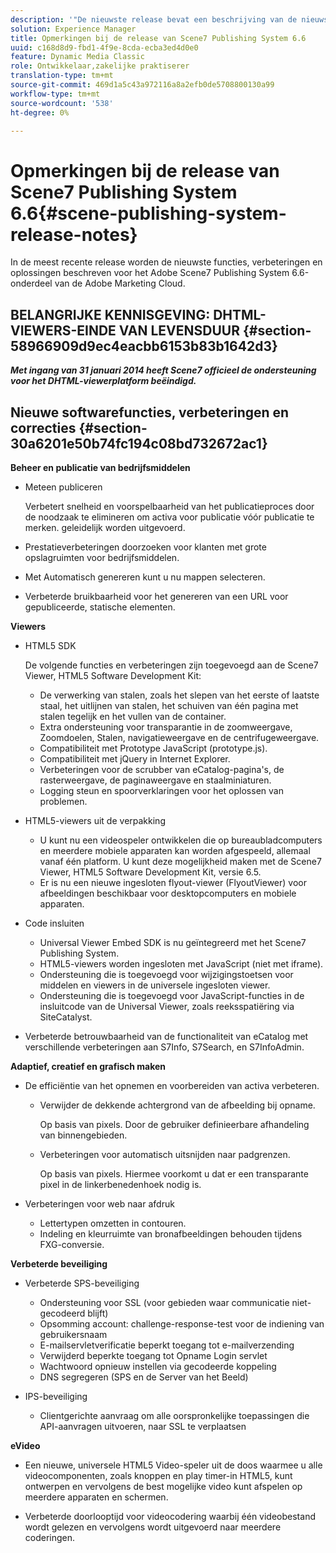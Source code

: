 ```yaml
---
description: '"De nieuwste release bevat een beschrijving van de nieuwste functies, verbeteringen en oplossingen voor Adobe Scene7 Publishing System 6.6, onderdeel van de Adobe Experience Manager-oplossing in de Adobe Marketing Cloud."'
solution: Experience Manager
title: Opmerkingen bij de release van Scene7 Publishing System 6.6
uuid: c168d8d9-fbd1-4f9e-8cda-ecba3ed4d0e0
feature: Dynamic Media Classic
role: Ontwikkelaar,zakelijke praktiserer
translation-type: tm+mt
source-git-commit: 469d1a5c43a972116a8a2efb0de5708800130a99
workflow-type: tm+mt
source-wordcount: '538'
ht-degree: 0%

---
```



# Opmerkingen bij de release van Scene7 Publishing System 6.6{#scene-publishing-system-release-notes}

In de meest recente release worden de nieuwste functies, verbeteringen en oplossingen beschreven voor het Adobe Scene7 Publishing System 6.6-onderdeel van de Adobe Marketing Cloud.

## BELANGRIJKE KENNISGEVING: DHTML-VIEWERS-EINDE VAN LEVENSDUUR {#section-58966909d9ec4eacbb6153b83b1642d3}

***Met ingang van 31 januari 2014 heeft Scene7 officieel de ondersteuning voor het DHTML-viewerplatform beëindigd.***

## Nieuwe softwarefuncties, verbeteringen en correcties {#section-30a6201e50b74fc194c08bd732672ac1}

**Beheer en publicatie van bedrijfsmiddelen**

* Meteen publiceren

   Verbetert snelheid en voorspelbaarheid van het publicatieproces door de noodzaak te elimineren om activa voor publicatie vóór publicatie te merken. geleidelijk worden uitgevoerd.

* Prestatieverbeteringen doorzoeken voor klanten met grote opslagruimten voor bedrijfsmiddelen.
* Met Automatisch genereren kunt u nu mappen selecteren.
* Verbeterde bruikbaarheid voor het genereren van een URL voor gepubliceerde, statische elementen.

**Viewers**

* HTML5 SDK

   De volgende functies en verbeteringen zijn toegevoegd aan de Scene7 Viewer, HTML5 Software Development Kit:

   * De verwerking van stalen, zoals het slepen van het eerste of laatste staal, het uitlijnen van stalen, het schuiven van één pagina met stalen tegelijk en het vullen van de container.
   * Extra ondersteuning voor transparantie in de zoomweergave, Zoomdoelen, Stalen, navigatieweergave en de centrifugeweergave.
   * Compatibiliteit met Prototype JavaScript (prototype.js).
   * Compatibiliteit met jQuery in Internet Explorer.
   * Verbeteringen voor de scrubber van eCatalog-pagina&#39;s, de rasterweergave, de paginaweergave en staalminiaturen.
   * Logging steun en spoorverklaringen voor het oplossen van problemen.

* HTML5-viewers uit de verpakking

   * U kunt nu een videospeler ontwikkelen die op bureaubladcomputers en meerdere mobiele apparaten kan worden afgespeeld, allemaal vanaf één platform. U kunt deze mogelijkheid maken met de Scene7 Viewer, HTML5 Software Development Kit, versie 6.5.
   * Er is nu een nieuwe ingesloten flyout-viewer (FlyoutViewer) voor afbeeldingen beschikbaar voor desktopcomputers en mobiele apparaten.

* Code insluiten

   * Universal Viewer Embed SDK is nu geïntegreerd met het Scene7 Publishing System.
   * HTML5-viewers worden ingesloten met JavaScript (niet met iframe).
   * Ondersteuning die is toegevoegd voor wijzigingstoetsen voor middelen en viewers in de universele ingesloten viewer.
   * Ondersteuning die is toegevoegd voor JavaScript-functies in de insluitcode van de Universal Viewer, zoals reeksspatiëring via SiteCatalyst.

* Verbeterde betrouwbaarheid van de functionaliteit van eCatalog met verschillende verbeteringen aan S7Info, S7Search, en S7InfoAdmin.

**Adaptief, creatief en grafisch maken**

* De efficiëntie van het opnemen en voorbereiden van activa verbeteren.

   * Verwijder de dekkende achtergrond van de afbeelding bij opname.

      Op basis van pixels. Door de gebruiker definieerbare afhandeling van binnengebieden.
   * Verbeteringen voor automatisch uitsnijden naar padgrenzen.

      Op basis van pixels. Hiermee voorkomt u dat er een transparante pixel in de linkerbenedenhoek nodig is.

* Verbeteringen voor web naar afdruk

   * Lettertypen omzetten in contouren.
   * Indeling en kleurruimte van bronafbeeldingen behouden tijdens FXG-conversie.

**Verbeterde beveiliging**

* Verbeterde SPS-beveiliging

   * Ondersteuning voor SSL (voor gebieden waar communicatie niet-gecodeerd blijft)
   * Opsomming account: challenge-response-test voor de indiening van gebruikersnaam
   * E-mailservletverificatie beperkt toegang tot e-mailverzending
   * Verwijderd beperkte toegang tot Opname Login servlet
   * Wachtwoord opnieuw instellen via gecodeerde koppeling
   * DNS segregeren (SPS en de Server van het Beeld)

* IPS-beveiliging

   * Clientgerichte aanvraag om alle oorspronkelijke toepassingen die API-aanvragen uitvoeren, naar SSL te verplaatsen

**eVideo**

* Een nieuwe, universele HTML5 Video-speler uit de doos waarmee u alle videocomponenten, zoals knoppen en play timer-in HTML5, kunt ontwerpen en vervolgens de best mogelijke video kunt afspelen op meerdere apparaten en schermen.

<!--   See [About using HTML5 video](http://help.adobe.com/en_US/scene7/using/WS98ca2e6790647c064dcc4e2c1399dadca0f-8000.html). -->

* Verbeterde doorlooptijd voor videocodering waarbij één videobestand wordt gelezen en vervolgens wordt uitgevoerd naar meerdere coderingen.

